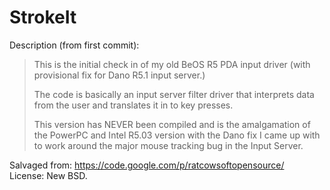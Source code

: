 StrokeIt
========

Description (from first commit):  
> This is the initial check in of my old BeOS R5 PDA input driver (with provisional fix for Dano R5.1 input server.)
> 
> The code is basically an input server filter driver that interprets data from the user and translates it in to key
> presses.
> 
> This version has NEVER been compiled and is the amalgamation of the PowerPC and Intel R5.03 version with the Dano
> fix I came up with to work around the major mouse tracking bug in the Input Server.

Salvaged from: https://code.google.com/p/ratcowsoftopensource/  
License: New BSD.
